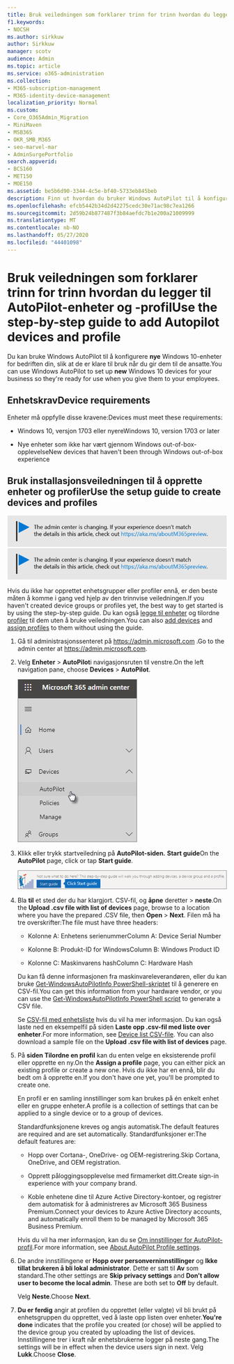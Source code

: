 ```yaml
---
title: Bruk veiledningen som forklarer trinn for trinn hvordan du legger til AutoPilot-enheter og -profil
f1.keywords:
- NOCSH
ms.author: sirkkuw
author: Sirkkuw
manager: scotv
audience: Admin
ms.topic: article
ms.service: o365-administration
ms.collection:
- M365-subscription-management
- M365-identity-device-management
localization_priority: Normal
ms.custom:
- Core_O365Admin_Migration
- MiniMaven
- MSB365
- OKR_SMB_M365
- seo-marvel-mar
- AdminSurgePortfolio
search.appverid:
- BCS160
- MET150
- MOE150
ms.assetid: be5b6d90-3344-4c5e-bf40-5733eb845beb
description: Finn ut hvordan du bruker Windows AutoPilot til å konfigurere nye Windows 10-enheter for bedriften din, slik at de er klare for ansattbruk.
ms.openlocfilehash: efcb5442b34d2d42275cedc30e71ac98c7ea1266
ms.sourcegitcommit: 2d59b24b877487f3b84aefdc7b1e200a21009999
ms.translationtype: MT
ms.contentlocale: nb-NO
ms.lasthandoff: 05/27/2020
ms.locfileid: "44401098"
---
```

# <a name="use-the-step-by-step-guide-to-add-autopilot-devices-and-profile"></a><span data-ttu-id="6b965-103">Bruk veiledningen som forklarer trinn for trinn hvordan du legger til AutoPilot-enheter og -profil</span><span class="sxs-lookup"><span data-stu-id="6b965-103">Use the step-by-step guide to add Autopilot devices and profile</span></span>

<span data-ttu-id="6b965-104">Du kan bruke Windows AutoPilot til å konfigurere **nye** Windows 10-enheter for bedriften din, slik at de er klare til bruk når du gir dem til de ansatte.</span><span class="sxs-lookup"><span data-stu-id="6b965-104">You can use Windows AutoPilot to set up **new** Windows 10 devices for your business so they're ready for use when you give them to your employees.</span></span>
  
## <a name="device-requirements"></a><span data-ttu-id="6b965-105">Enhetskrav</span><span class="sxs-lookup"><span data-stu-id="6b965-105">Device requirements</span></span>

<span data-ttu-id="6b965-106">Enheter må oppfylle disse kravene:</span><span class="sxs-lookup"><span data-stu-id="6b965-106">Devices must meet these requirements:</span></span>
  
- <span data-ttu-id="6b965-107">Windows 10, versjon 1703 eller nyere</span><span class="sxs-lookup"><span data-stu-id="6b965-107">Windows 10, version 1703 or later</span></span>
    
- <span data-ttu-id="6b965-108">Nye enheter som ikke har vært gjennom Windows out-of-box-opplevelse</span><span class="sxs-lookup"><span data-stu-id="6b965-108">New devices that haven't been through Windows out-of-box experience</span></span>
    
## <a name="use-the-setup-guide-to-create-devices-and-profiles"></a><span data-ttu-id="6b965-109">Bruk installasjonsveiledningen til å opprette enheter og profiler</span><span class="sxs-lookup"><span data-stu-id="6b965-109">Use the setup guide to create devices and profiles</span></span>

<span data-ttu-id="6b965-110">[![Etikett for å gi deg beskjed om at administrasjonssenteret endres. Du finner mer informasjon på aka.ms/aboutM365preview.](../media/m365admincenterchanging.png)](https://docs.microsoft.com/office365/admin/microsoft-365-admin-center-preview)</span><span class="sxs-lookup"><span data-stu-id="6b965-110">[![Label to let you know the admin center is changing and you can find more details at aka.ms/aboutM365preview.](../media/m365admincenterchanging.png)](https://docs.microsoft.com/office365/admin/microsoft-365-admin-center-preview)</span></span>

<span data-ttu-id="6b965-111">Hvis du ikke har opprettet enhetsgrupper eller profiler ennå, er den beste måten å komme i gang ved hjelp av den trinnvise veiledningen.</span><span class="sxs-lookup"><span data-stu-id="6b965-111">If you haven't created device groups or profiles yet, the best way to get started is by using the step-by-step guide.</span></span> <span data-ttu-id="6b965-112">Du kan også [legge til enheter](create-and-edit-autopilot-devices.md) og tilordne [profiler](create-and-edit-autopilot-profiles.md) til dem uten å bruke veiledningen.</span><span class="sxs-lookup"><span data-stu-id="6b965-112">You can also [add devices](create-and-edit-autopilot-devices.md) and [assign profiles](create-and-edit-autopilot-profiles.md) to them without using the guide.</span></span> 
  
1. <span data-ttu-id="6b965-113">Gå til administrasjonssenteret på <a href="https://go.microsoft.com/fwlink/p/?linkid=837890" target="_blank">https://admin.microsoft.com</a> .</span><span class="sxs-lookup"><span data-stu-id="6b965-113">Go to the admin center at <a href="https://go.microsoft.com/fwlink/p/?linkid=837890" target="_blank">https://admin.microsoft.com</a>.</span></span>

2. <span data-ttu-id="6b965-114">Velg **Enheter** \> **AutoPilot**i navigasjonsruten til venstre.</span><span class="sxs-lookup"><span data-stu-id="6b965-114">On the left navigation pane, choose **Devices** \> **AutoPilot**.</span></span>

    ![Velg enheter i administrasjonssenteret og deretter AutoPilot.](../media/AutoPilot.png)
  
2. <span data-ttu-id="6b965-116">Klikk eller trykk startveiledning på **AutoPilot-siden.** **Start guide**</span><span class="sxs-lookup"><span data-stu-id="6b965-116">On the **AutoPilot** page, click or tap **Start guide**.</span></span>
    
    ![Click Start guide for step-by-step instructions for Autopilot.](../media/31662655-d1e6-437d-87ea-c0dec5da56f7.png)
  
3. <span data-ttu-id="6b965-118">Bla **til** et sted der du har klargjort. CSV-fil, og **åpne** deretter \> **neste**.</span><span class="sxs-lookup"><span data-stu-id="6b965-118">On the **Upload .csv file with list of devices** page, browse to a location where you have the prepared .CSV file, then **Open** \> **Next**.</span></span> <span data-ttu-id="6b965-119">Filen må ha tre overskrifter:</span><span class="sxs-lookup"><span data-stu-id="6b965-119">The file must have three headers:</span></span>
    
    - <span data-ttu-id="6b965-120">Kolonne A: Enhetens serienummer</span><span class="sxs-lookup"><span data-stu-id="6b965-120">Column A: Device Serial Number</span></span>
    
    - <span data-ttu-id="6b965-121">Kolonne B: Produkt-ID for Windows</span><span class="sxs-lookup"><span data-stu-id="6b965-121">Column B: Windows Product ID</span></span>
    
    - <span data-ttu-id="6b965-122">Kolonne C: Maskinvarens hash</span><span class="sxs-lookup"><span data-stu-id="6b965-122">Column C: Hardware Hash</span></span>
    
    <span data-ttu-id="6b965-123">Du kan få denne informasjonen fra maskinvareleverandøren, eller du kan bruke [Get-WindowsAutoPilotInfo PowerShell-skriptet](https://www.powershellgallery.com/packages/Get-WindowsAutoPilotInfo) til å generere en CSV-fil.</span><span class="sxs-lookup"><span data-stu-id="6b965-123">You can get this information from your hardware vendor, or you can use the [Get-WindowsAutoPilotInfo PowerShell script](https://www.powershellgallery.com/packages/Get-WindowsAutoPilotInfo) to generate a CSV file.</span></span> 
    
    <span data-ttu-id="6b965-p103">Se [CSV-fil med enhetsliste](https://docs.microsoft.com/microsoft-365/admin/misc/device-list) hvis du vil ha mer informasjon. Du kan også laste ned en eksempelfil på siden **Laste opp .csv-fil med liste over enheter**.</span><span class="sxs-lookup"><span data-stu-id="6b965-p103">For more information, see [Device list CSV-file](https://docs.microsoft.com/microsoft-365/admin/misc/device-list). You can also download a sample file on the **Upload .csv file with list of devices** page.</span></span> 
    
4. <span data-ttu-id="6b965-126">På **siden Tilordne en profil** kan du enten velge en eksisterende profil eller opprette en ny.</span><span class="sxs-lookup"><span data-stu-id="6b965-126">On the **Assign a profile** page, you can either pick an existing profile or create a new one.</span></span> <span data-ttu-id="6b965-127">Hvis du ikke har en ennå, blir du bedt om å opprette en.</span><span class="sxs-lookup"><span data-stu-id="6b965-127">If you don't have one yet, you'll be prompted to create one.</span></span> 
    
    <span data-ttu-id="6b965-128">En profil er en samling innstillinger som kan brukes på én enkelt enhet eller en gruppe enheter.</span><span class="sxs-lookup"><span data-stu-id="6b965-128">A profile is a collection of settings that can be applied to a single device or to a group of devices.</span></span>
    
    <span data-ttu-id="6b965-129">Standardfunksjonene kreves og angis automatisk.</span><span class="sxs-lookup"><span data-stu-id="6b965-129">The default features are required and are set automatically.</span></span> <span data-ttu-id="6b965-130">Standardfunksjoner er:</span><span class="sxs-lookup"><span data-stu-id="6b965-130">The default features are:</span></span>
    
    - <span data-ttu-id="6b965-131">Hopp over Cortana-, OneDrive- og OEM-registrering.</span><span class="sxs-lookup"><span data-stu-id="6b965-131">Skip Cortana, OneDrive, and OEM registration.</span></span>
    
    - <span data-ttu-id="6b965-132">Opprett påloggingsopplevelse med firmamerket ditt.</span><span class="sxs-lookup"><span data-stu-id="6b965-132">Create sign-in experience with your company brand.</span></span>
    
    - <span data-ttu-id="6b965-133">Koble enhetene dine til Azure Active Directory-kontoer, og registrer dem automatisk for å administreres av Microsoft 365 Business Premium.</span><span class="sxs-lookup"><span data-stu-id="6b965-133">Connect your devices to Azure Active Directory accounts, and automatically enroll them to be managed by Microsoft 365 Business Premium.</span></span>
    
    <span data-ttu-id="6b965-134">Hvis du vil ha mer informasjon, kan du se [Om innstillinger for AutoPilot-profil](autopilot-profile-settings.md).</span><span class="sxs-lookup"><span data-stu-id="6b965-134">For more information, see [About AutoPilot Profile settings](autopilot-profile-settings.md).</span></span> 
    
5. <span data-ttu-id="6b965-135">De andre innstillingene er **Hopp over personverninnstillinger** og **Ikke tillat brukeren å bli lokal administrator**. Dette er satt til **Av** som standard.</span><span class="sxs-lookup"><span data-stu-id="6b965-135">The other settings are **Skip privacy settings** and **Don't allow user to become the local admin**. These are both set to **Off** by default.</span></span> 
    
    <span data-ttu-id="6b965-136">Velg **Neste**.</span><span class="sxs-lookup"><span data-stu-id="6b965-136">Choose **Next**.</span></span>
    
6. <span data-ttu-id="6b965-137">**Du er ferdig** angir at profilen du opprettet (eller valgte) vil bli brukt på enhetsgruppen du opprettet, ved å laste opp listen over enheter.</span><span class="sxs-lookup"><span data-stu-id="6b965-137">**You're done** indicates that the profile you created (or chose) will be applied to the device group you created by uploading the list of devices.</span></span> <span data-ttu-id="6b965-138">Innstillingene trer i kraft når enhetsbrukerne logger på neste gang.</span><span class="sxs-lookup"><span data-stu-id="6b965-138">The settings will be in effect when the device users sign in next.</span></span> <span data-ttu-id="6b965-139">Velg **Lukk**.</span><span class="sxs-lookup"><span data-stu-id="6b965-139">Choose **Close**.</span></span>
    
